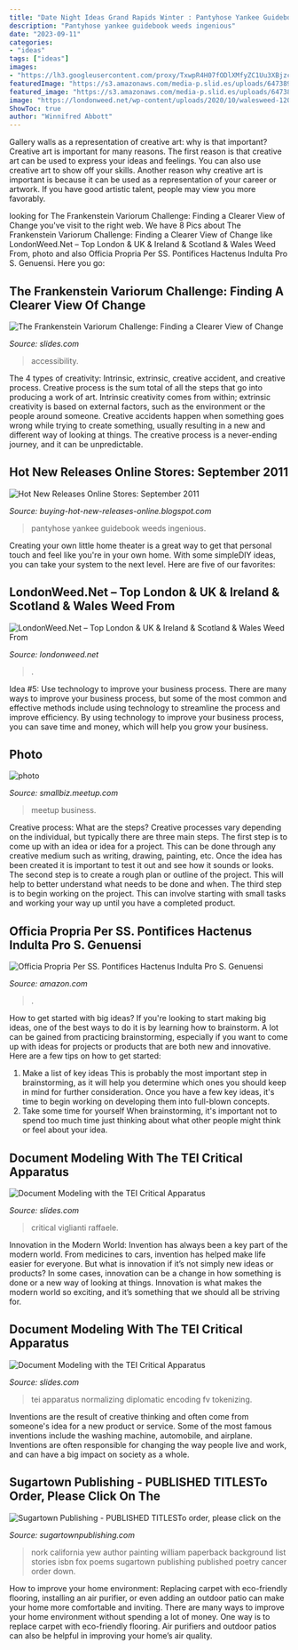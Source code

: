 ```yaml
---
title: "Date Night Ideas Grand Rapids Winter : Pantyhose Yankee Guidebook Weeds Ingenious"
description: "Pantyhose yankee guidebook weeds ingenious"
date: "2023-09-11"
categories:
- "ideas"
tags: ["ideas"]
images:
- "https://lh3.googleusercontent.com/proxy/TxwpR4H07fODlXMfyZC1Uu3XBjzcUDRLviQrSAhqLG83KnCUnrkw6OKaLpRDaUP6pIiARCBj4Xjv1L0UR_1fUctVmVjpYMD-rg=s0-d"
featuredImage: "https://s3.amazonaws.com/media-p.slid.es/uploads/647389/images/4667777/handsomeToBeautiful.png"
featured_image: "https://s3.amazonaws.com/media-p.slid.es/uploads/647389/images/4667777/handsomeToBeautiful.png"
image: "https://londonweed.net/wp-content/uploads/2020/10/walesweed-1200x675.jpg"
ShowToc: true
author: "Winnifred Abbott"
---
```



Gallery walls as a representation of creative art: why is that important?
Creative art is important for many reasons. The first reason is that creative art can be used to express your ideas and feelings. You can also use creative art to show off your skills. Another reason why creative art is important is because it can be used as a representation of your career or artwork. If you have good artistic talent, people may view you more favorably.

	

		
looking for The Frankenstein Variorum Challenge: Finding a Clearer View of Change you've visit to the right web. We have 8 Pics about The Frankenstein Variorum Challenge: Finding a Clearer View of Change like LondonWeed.Net – Top London &amp; UK &amp; Ireland &amp; Scotland &amp; Wales Weed From, photo and also Officia Propria Per SS. Pontifices Hactenus Indulta Pro S. Genuensi. Here you go:
		
    
## The Frankenstein Variorum Challenge: Finding A Clearer View Of Change

<img loading=lazy src="https://s3.amazonaws.com/media-p.slid.es/uploads/843951/images/6346692/FV_Wireframes-reading.png" onerror="this.onerror=null;this.src='https://tse1.mm.bing.net/th?id=OIP.kaK7YNmxrWnhpgJ7VSDv1AHaEK&amp;pid=15.1';" alt="The Frankenstein Variorum Challenge: Finding a Clearer View of Change">

_Source: slides.com_

>accessibility. 

	

The 4 types of creativity: Intrinsic, extrinsic, creative accident, and creative process.
Creative process is the sum total of all the steps that go into producing a work of art. Intrinsic creativity comes from within; extrinsic creativity is based on external factors, such as the environment or the people around someone. Creative accidents happen when something goes wrong while trying to create something, usually resulting in a new and different way of looking at things. The creative process is a never-ending journey, and it can be unpredictable.

    
## Hot New Releases Online Stores: September 2011

<img loading=lazy src="https://lh3.googleusercontent.com/proxy/TxwpR4H07fODlXMfyZC1Uu3XBjzcUDRLviQrSAhqLG83KnCUnrkw6OKaLpRDaUP6pIiARCBj4Xjv1L0UR_1fUctVmVjpYMD-rg=s0-d" onerror="this.onerror=null;this.src='https://tse2.mm.bing.net/th?id=OIP.fhvU7wo3tgAzj8KMOsBETwAAAA&amp;pid=15.1';" alt="Hot New Releases Online Stores: September 2011">

_Source: buying-hot-new-releases-online.blogspot.com_

>pantyhose yankee guidebook weeds ingenious. 

	

Creating your own little home theater is a great way to get that personal touch and feel like you're in your own home. With some simpleDIY ideas, you can take your system to the next level. Here are five of our favorites: 

    
## LondonWeed.Net – Top London &amp; UK &amp; Ireland &amp; Scotland &amp; Wales Weed From

<img loading=lazy src="https://londonweed.net/wp-content/uploads/2020/10/walesweed-1200x675.jpg" onerror="this.onerror=null;this.src='https://tse1.mm.bing.net/th?id=OIP.B52d-3SxDjBGDEM_bvB8VwHaEK&amp;pid=15.1';" alt="LondonWeed.Net – Top London &amp; UK &amp; Ireland &amp; Scotland &amp; Wales Weed From">

_Source: londonweed.net_

>. 

	

Idea #5: Use technology to improve your business process.
There are many ways to improve your business process, but some of the most common and effective methods include using technology to streamline the process and improve efficiency. By using technology to improve your business process, you can save time and money, which will help you grow your business.

    
## Photo

<img loading=lazy src="http://photos2.meetupstatic.com/photos/event/3/7/2/a/global_330074122.jpeg" onerror="this.onerror=null;this.src='https://tse2.mm.bing.net/th?id=OIP.05WMMpvP1DBnS6l6fe2MRQAAAA&amp;pid=15.1';" alt="photo">

_Source: smallbiz.meetup.com_

>meetup business. 

	

Creative process: What are the steps?
Creative processes vary depending on the individual, but typically there are three main steps. The first step is to come up with an idea or idea for a project. This can be done through any creative medium such as writing, drawing, painting, etc. Once the idea has been created it is important to test it out and see how it sounds or looks. The second step is to create a rough plan or outline of the project. This will help to better understand what needs to be done and when. The third step is to begin working on the project. This can involve starting with small tasks and working your way up until you have a completed product.

    
## Officia Propria Per SS. Pontifices Hactenus Indulta Pro S. Genuensi

<img loading=lazy src="https://images-na.ssl-images-amazon.com/images/I/51feP-K8eML._SX218_BO1,204,203,200_QL40_.jpg" onerror="this.onerror=null;this.src='https://tse3.mm.bing.net/th?id=OIP.E_-9QPGWHij_0MGjmwZ7eQAAAA&amp;pid=15.1';" alt="Officia Propria Per SS. Pontifices Hactenus Indulta Pro S. Genuensi">

_Source: amazon.com_

>. 

	

How to get started with big ideas?
If you're looking to start making big ideas, one of the best ways to do it is by learning how to brainstorm. A lot can be gained from practicing brainstorming, especially if you want to come up with ideas for projects or products that are both new and innovative. Here are a few tips on how to get started: 
1. Make a list of key ideas 
This is probably the most important step in brainstorming, as it will help you determine which ones you should keep in mind for further consideration. Once you have a few key ideas, it's time to begin working on developing them into full-blown concepts. 
2. Take some time for yourself 
When brainstorming, it's important not to spend too much time just thinking about what other people might think or feel about your idea.

    
## Document Modeling With The TEI Critical Apparatus

<img loading=lazy src="https://s3.amazonaws.com/media-p.slid.es/uploads/716584/images/6492237/EMS_logo_2.png" onerror="this.onerror=null;this.src='https://tse3.mm.bing.net/th?id=OIP.g2YDt3Op3g9MXGwXW8WhlgHaCQ&amp;pid=15.1';" alt="Document Modeling with the TEI Critical Apparatus">

_Source: slides.com_

>critical viglianti raffaele. 

	

Innovation in the Modern World:
Invention has always been a key part of the modern world. From medicines to cars, invention has helped make life easier for everyone. But what is innovation if it’s not simply new ideas or products? In some cases, innovation can be a change in how something is done or a new way of looking at things. Innovation is what makes the modern world so exciting, and it’s something that we should all be striving for.

    
## Document Modeling With The TEI Critical Apparatus

<img loading=lazy src="https://s3.amazonaws.com/media-p.slid.es/uploads/647389/images/4667777/handsomeToBeautiful.png" onerror="this.onerror=null;this.src='https://tse2.mm.bing.net/th?id=OIP.aI4EGWjfRvIy-nUKY92wUAHaDx&amp;pid=15.1';" alt="Document Modeling with the TEI Critical Apparatus">

_Source: slides.com_

>tei apparatus normalizing diplomatic encoding fv tokenizing. 

	

Inventions are the result of creative thinking and often come from someone's idea for a new product or service. Some of the most famous inventions include the washing machine, automobile, and airplane. Inventions are often responsible for changing the way people live and work, and can have a big impact on society as a whole.

    
## Sugartown Publishing - PUBLISHED TITLESTo Order, Please Click On The

<img loading=lazy src="http://sugartownpublishing.com/yahoo_site_admin/assets/images/Yew_Nork_at_300_dpi.69114314_std.jpg" onerror="this.onerror=null;this.src='https://tse1.mm.bing.net/th?id=OIP.WLww0-Ss8r2lcNT2IMO-QAAAAA&amp;pid=15.1';" alt="Sugartown Publishing - PUBLISHED TITLESTo order, please click on the">

_Source: sugartownpublishing.com_

>nork california yew author painting william paperback background list stories isbn fox poems sugartown publishing published poetry cancer order down. 

	

How to improve your home environment: Replacing carpet with eco-friendly flooring, installing an air purifier, or even adding an outdoor patio can make your home more comfortable and inviting.
There are many ways to improve your home environment without spending a lot of money. One way is to replace carpet with eco-friendly flooring. Air purifiers and outdoor patios can also be helpful in improving your home’s air quality.

